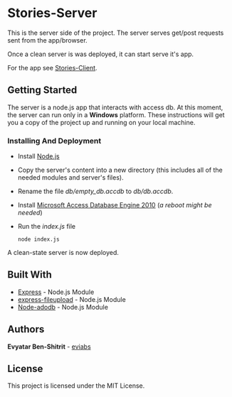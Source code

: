 # Stories-Server

This is the server side of the project. 
The server serves get/post requests sent from the app/browser.

Once a clean server is was deployed, it can start serve it's app.

For the app see [Stories-Client](https://github.com/eviabs/Stories-Client).

## Getting Started

The server is a node.js app that interacts with access db. 
At this moment, the server can run only in a **Windows** platform.
These instructions will get you a copy of the project up and running on your local machine.

### Installing And Deployment

* Install [Node.js](https://nodejs.org/en/download/current/)

* Copy the server's content into a new directory (this includes all of the needed modules and server's files).

* Rename the file *db/empty_db.accdb* to *db/db.accdb*.

* Install [Microsoft Access Database Engine 2010](https://www.microsoft.com/en-us/download/details.aspx?id=13255) (*a reboot might be needed*)

* Run the *index.js* file

  ```
  node index.js
  ```

A clean-state server is now deployed.


## Built With

* [Express](https://expressjs.com/) - Node.js Module
* [express-fileupload](https://github.com/richardgirges/express-fileupload) - Node.js Module
* [Node-adodb](https://github.com/nuintun/node-adodb) - Node.js Module

## Authors

**Evyatar Ben-Shitrit** - [eviabs](https://github.com/eviabs)

## License

This project is licensed under the MIT License.

